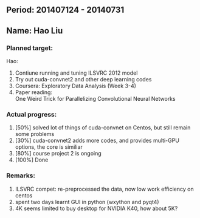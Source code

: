 ## Period: 201407124 - 20140731
## Name: Hao Liu

### Planned target: 
Hao: 
1. Contiune running and tuning ILSVRC 2012 model  
2. Try out cuda-convnet2 and other deep learning codes  
3. Coursera: Exploratory Data Analysis (Week 3-4)  
4. Paper reading:  
        One Weird Trick for Parallelizing Convolutional Neural Networks  


### Actual progress:
1.   [50%] solved lot of things of cuda-convnet on Centos, but still remain some problems
2.   [30%] cuda-convnet2 adds more codes, and provides multi-GPU options, the core is similiar 
3.   [80%] course project 2 is ongoing
4.   [100%] Done

### Remarks:
1.   ILSVRC compet: re-preprocessed the data, now low work efficiency on centos 
2.   spent two days learnt GUI in python (wxython and pyqt4)
3.   4K seems limited to buy desktop for NVIDIA K40, how about 5K?


